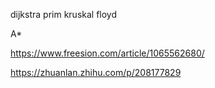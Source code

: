 dijkstra
prim
kruskal
floyd


A*

https://www.freesion.com/article/1065562680/

https://zhuanlan.zhihu.com/p/208177829